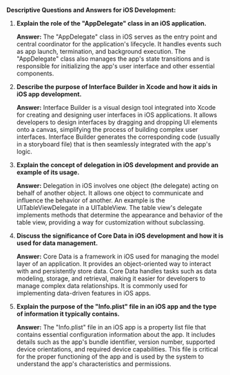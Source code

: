 **Descriptive Questions and Answers for iOS Development:**

1. **Explain the role of the "AppDelegate" class in an iOS application.**
   
   **Answer:** The "AppDelegate" class in iOS serves as the entry point and central coordinator for the application's lifecycle. It handles events such as app launch, termination, and background execution. The "AppDelegate" class also manages the app's state transitions and is responsible for initializing the app's user interface and other essential components.

2. **Describe the purpose of Interface Builder in Xcode and how it aids in iOS app development.**
   
   **Answer:** Interface Builder is a visual design tool integrated into Xcode for creating and designing user interfaces in iOS applications. It allows developers to design interfaces by dragging and dropping UI elements onto a canvas, simplifying the process of building complex user interfaces. Interface Builder generates the corresponding code (usually in a storyboard file) that is then seamlessly integrated with the app's logic.

3. **Explain the concept of delegation in iOS development and provide an example of its usage.**
   
   **Answer:** Delegation in iOS involves one object (the delegate) acting on behalf of another object. It allows one object to communicate and influence the behavior of another. An example is the UITableViewDelegate in a UITableView. The table view's delegate implements methods that determine the appearance and behavior of the table view, providing a way for customization without subclassing.

4. **Discuss the significance of Core Data in iOS development and how it is used for data management.**
   
   **Answer:** Core Data is a framework in iOS used for managing the model layer of an application. It provides an object-oriented way to interact with and persistently store data. Core Data handles tasks such as data modeling, storage, and retrieval, making it easier for developers to manage complex data relationships. It is commonly used for implementing data-driven features in iOS apps.

5. **Explain the purpose of the "Info.plist" file in an iOS app and the type of information it typically contains.**
   
   **Answer:** The "Info.plist" file in an iOS app is a property list file that contains essential configuration information about the app. It includes details such as the app's bundle identifier, version number, supported device orientations, and required device capabilities. This file is critical for the proper functioning of the app and is used by the system to understand the app's characteristics and permissions.
